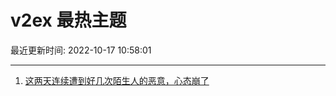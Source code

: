 # v2ex 最热主题

最近更新时间: 2022-10-17 10:58:01

--- 
1. [这两天连续遭到好几次陌生人的恶意，心态崩了](https://www.v2ex.com/t/887394) 
